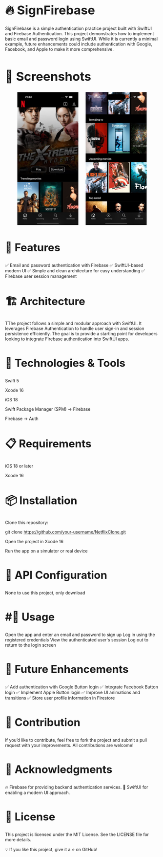 
<h1 style="font-size: 40px;">🔥 SignFirebase</h1>

SignFirebase is a simple authentication practice project built with SwiftUI and Firebase Authentication. This project demonstrates how to implement basic email and password login using SwiftUI. While it is currently a minimal example, future enhancements could include authentication with Google, Facebook, and Apple to make it more comprehensive.

<h1 style="font-size: 40px;">📸 Screenshots</h1>

<p align="center">
  <img src="https://github.com/eduardojordan/NetflixClone/blob/master/1.png?raw=true" width="200" hspace="10"/>
  <img src="https://github.com/eduardojordan/NetflixClone/blob/master/2.png?raw=true" width="200" hspace="10"/>
</p>


<h2 style="font-size: 35px;">🚀 Features</h2>

✅ Email and password authentication with Firebase
✅ SwiftUI-based modern UI
✅ Simple and clean architecture for easy understanding
✅ Firebase user session management

<h2 style="font-size: 35px;">🏗 Architecture</h2>

TThe project follows a simple and modular approach with SwiftUI. It leverages Firebase Authentication to handle user sign-in and session persistence efficiently. The goal is to provide a starting point for developers looking to integrate Firebase authentication into SwiftUI apps.

<h2 style="font-size: 35px;">🔧 Technologies & Tools</h2>

Swift 5

Xcode 16

iOS 18

Swift Package Manager (SPM) → Firebase

Firebase → Auth

<h2 style="font-size: 35px;">📋 Requirements</h2>

iOS 18 or later

Xcode 16


<h2 style="font-size: 35px;">📦 Installation</h2>

Clone this repository:

git clone https://github.com/your-username/NetflixClone.git

Open the project in Xcode 16

Run the app on a simulator or real device

<h2 style="font-size: 35px;">🔑 API Configuration</h2>

None to use this project, only download

<h2 style="font-size: 35px;">#📜 Usage</h2>

Open the app and enter an email and password to sign up
Log in using the registered credentials
View the authenticated user's session
Log out to return to the login screen

<h2 style="font-size: 35px;">🔮 Future Enhancements</h2>

 ✅ Add authentication with Google Button login
 ✅ Integrate Facebook Button login
 ✅ Implement Apple Button login
 ✅ Improve UI animations and transitions
 ✅ Store user profile information in Firestore

<h2 style="font-size: 35px;">🤝 Contribution</h2>

If you’d like to contribute, feel free to fork the project and submit a pull request with your improvements. All contributions are welcome!

<h2 style="font-size: 35px;">🙌 Acknowledgments</h2>

🔥 Firebase for providing backend authentication services.
 📱 SwiftUI for enabling a modern UI approach.

<h2 style="font-size: 35px;">📄 License</h2>

This project is licensed under the MIT License. See the LICENSE file for more details.

💡 If you like this project, give it a ⭐ on GitHub!
